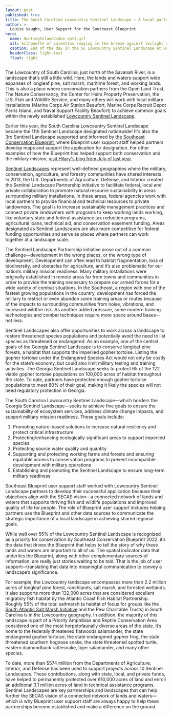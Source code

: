 ```yaml
---
layout: post
published: true
title: The South Carolina Lowcountry Sentinel Landscape – A local partnership supporting a regional conservation vision
author: >-
  Louise Vaughn, User Support for the Southeast Blueprint
hero:
  name: HuntingIslandVideo_opt3.gif
  alt: Silhouette of palmettos swaying in the breeze against twilight sky.
  caption: End of the day in the SC Lowcountry Sentinel Landscape at Hunting Island. Photo by Jean Gray Mohs.
  headerClass: light-text
  float: right
---
```

The Lowcountry of South Carolina, just north of the Savanah River, is a landscape that’s still a little wild. Here, the lands and waters support wide expanses of longleaf pine, salt marsh, maritime forest, and working lands. This is also a place where conservation partners from the Open Land Trust, The Nature Conservancy, the Center for Heirs Property Preservation, the U.S. Fish and Wildlife Service, and many others will work with local military installations (Marine Corps Air Station Beaufort, Marine Corps Recruit Depot Parris Island, and Naval Support Facility Beaufort) to achieve common goals within the newly established [Lowcountry Sentinel Landscape](https://sentinellandscapes.org/landscapes/south-carolina-lowcountry/).

Earlier this year, the South Carolina Lowcountry Sentinel Landscape became the 11th Sentinel Landscape designated nationwide! It's also the 3rd Sentinel Landscape supported and informed by [the Southeast Conservation Blueprint](https://secassoutheast.org/blueprint), where Blueprint user support staff helped partners develop maps and support the application for designation.<!--more--> For other examples of how the Blueprint has helped support both conservation and the military mission, [visit Hilary's blog from July of last year](http://secassoutheast.org/2022/07/28/How-the-Blueprint-has-helped-support-conservation-and-the-military-mission.html).

[Sentinel Landscapes](https://sentinellandscapes.org/) represent well-defined geographies where the military, conservation, agriculture, and forestry communities have shared interests. In 2013, the U.S. Departments of Agriculture, Defense, and Interior created the Sentinel Landscape Partnership initiative to facilitate federal, local and private collaboration to promote natural resource sustainability in areas surrounding military installations. In these areas, federal agencies work with local partners to provide financial and technical resources to private landowners. The goal is to increase sustainable management practices and connect private landowners with programs to keep working lands working, like voluntary state and federal assistance tax reduction programs, agricultural loans, technical aid, and conservation easement funding. Areas designated as Sentinel Landscapes are also more competitive for federal funding opportunities and serve as places where partners can work together at a landscape scale. 

The Sentinel Landscape Partnership initiative arose out of a common challenge—development in the wrong places, or the wrong type of development. Development can often lead to habitat fragmentation, loss of biodiversity, and obstacles for agriculture, and it’s also problematic for our nation’s military mission readiness. Many military installations were originally established in remote areas far from towns and communities in order to provide the training necessary to prepare our armed forces for a wide variety of combat situations. In the Southeast, a region with one of the fastest growing populations in the country, development has forced the military to restrict or even abandon some training areas or routes because of the impacts to surrounding communities from noise, vibrations, and increased wildfire risk. As another added pressure, some modern training technologies and combat techniques require more space around bases--not less.

Sentinel Landscapes also offer opportunities to work across a landscape to restore threatened species populations and potentially avoid the need to list species as threatened or endangered. As an example, one of the central goals of the Georgia Sentinel Landscape is to conserve longleaf pine forests, a habitat that supports the imperiled gopher tortoise. Listing the gopher tortoise under the Endangered Species Act would not only be costly for the state’s economy, but could also limit military testing and training activities. The Georgia Sentinel Landscape seeks to protect 65 of the 122 viable gopher tortoise populations on 100,000 acres of habitat throughout the state. To date, partners have protected enough gopher tortoise populations to meet 80% of their goal, making it likely the species will not need regulatory protection in Georgia. 

The South Carolina Lowcountry Sentinel Landscape—which borders the Georgia Sentinel Landscape—seeks to achieve five goals to ensure the sustainability of ecosystem services, address climate change impacts, and support military mission readiness. These goals include:

1.	Promoting nature-based solutions to increase natural resiliency and protect critical infrastructure
2.	Protecting/enhancing ecologically significant areas to support imperiled species
3.	Protecting source water quality and quantity
4.	Supporting and protecting working farms and forests and ensuring equitable access to conservation programs to prevent incompatible development with military operations
5.	Establishing and promoting the Sentinel Landscape to ensure long-term military readiness

Southeast Blueprint user support staff worked with Lowcountry Sentinel Landscape partners to develop their successful application because their objectives align with the SECAS vision—a connected network of lands and waters that supports thriving fish and wildlife populations and improved quality of life for people. The role of Blueprint user support includes helping partners use the Blueprint and other data sources to communicate the strategic importance of a local landscape in achieving shared regional goals.

While well over 55% of the Lowcountry Sentinel Landscape is recognized as a priority for conservation by Southeast Conservation Blueprint 2022, it’s the data that drives the Blueprint that helps to tell the story of why these lands and waters are important to all of us. The spatial indicator data that underlies the Blueprint, along with other complementary sources of information, are really just stories waiting to be told. That is the job of user support—translating that data into meaningful communication to convey a landscape’s significance.

For example, the Lowcountry landscape encompasses more than 2.2 million acres of longleaf pine forest, ranchlands, salt marsh, and forested wetlands. It also supports more than 132,000 acres that are considered excellent migratory fish habitat by the Atlantic Coast Fish Habitat Partnership. Roughly 55% of the total saltmarsh (a habitat of focus for groups like the [South Atlantic Salt Marsh Initiative](https://www.pewtrusts.org/en/research-and-analysis/articles/2022/06/09/1-million-acres-of-southeast-salt-marsh-move-closer-to-protection) and the Pew Charitable Trusts) in South Carolina is in the Lowcountry geography. In addition, the majority of this landscape is part of a Priority Amphibian and Reptile Conservation Area considered one of the most herpetofaunally diverse areas of the state. It’s home to the federally threatened flatwoods salamander, the state endangered gopher tortoise, the state endangered gopher frog, the state threatened southern hognose snake, the state threatened spotted turtle, eastern diamondback rattlesnake, tiger salamander, and many other species. 

To date, more than $574 million from the Departments of Agriculture, Interior, and Defense has been used to support projects across 10 Sentinel Landscapes. These contributions, along with state, local, and private funds, have helped to permanently protected over 610,000 acres of land and enroll an additional 3.1 million acres of land in technical assistance programs. Sentinel Landscapes are key partnerships and landscapes that can help further the SECAS vision of a connected network of lands and waters—which is why Blueprint user support staff are always happy to help these partnerships become established and make a difference on the ground. 
